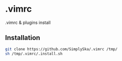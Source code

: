 # .vimrc

.vimrc & plugins install

## Installation 

```sh
git clone https://github.com/SimplySka/.vimrc /tmp/
sh /tmp/.vimrc/.install.sh
```

